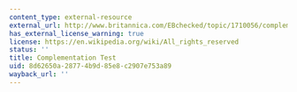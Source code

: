 ```yaml
---
content_type: external-resource
external_url: http://www.britannica.com/EBchecked/topic/1710056/complementation-test
has_external_license_warning: true
license: https://en.wikipedia.org/wiki/All_rights_reserved
status: ''
title: Complementation Test
uid: 8d62650a-2877-4b9d-85e8-c2907e753a89
wayback_url: ''
---
```

